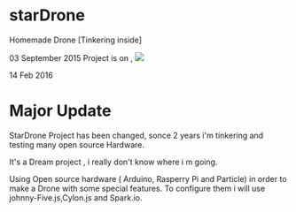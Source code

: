 # starDrone
Homemade Drone [Tinkering inside]

03 September 2015
Project is on ,
<img style ="text-align:center;" src = https://pbs.twimg.com/media/CN_dg8UWgAAKCNN.jpg></img>


14 Feb 2016

<h1>
Major Update
</h1>

StarDrone Project has been changed, sonce 2 years i'm tinkering and testing many open source Hardware.

It's a Dream project , i really don't know where i m going.



Using Open source hardware ( Arduino, Rasperry Pi and Particle) in order to make a Drone with some special features. To configure them i will use johnny-Five.js,Cylon.js and Spark.io.

